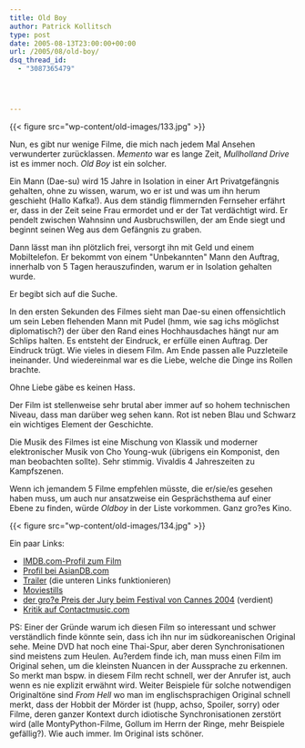 ```yaml
---
title: Old Boy
author: Patrick Kollitsch
type: post
date: 2005-08-13T23:00:00+00:00
url: /2005/08/old-boy/
dsq_thread_id:
  - "3087365479"




---
```

{{< figure src="wp-content/old-images/133.jpg" >}}

Nun, es gibt nur wenige Filme, die mich nach jedem Mal Ansehen verwunderter zurücklassen. _Memento_ war es lange Zeit, _Mullholland Drive_ ist es immer noch. _Old Boy_ ist ein solcher.

Ein Mann (Dae-su) wird 15 Jahre in Isolation in einer Art Privatgefängnis gehalten, ohne zu wissen, warum, wo er ist und was um ihn herum geschieht (Hallo Kafka!). Aus dem ständig flimmernden Fernseher erfährt er, dass in der Zeit seine Frau ermordet und er der Tat verdächtigt wird. Er pendelt zwischen Wahnsinn und Ausbruchswillen, der am Ende siegt und beginnt seinen Weg aus dem Gefängnis zu graben. 

Dann lässt man ihn plötzlich frei, versorgt ihn mit Geld und einem Mobiltelefon. Er bekommt von einem "Unbekannten" Mann den Auftrag, innerhalb von 5 Tagen herauszufinden, warum er in Isolation gehalten wurde. 

Er begibt sich auf die Suche.

In den ersten Sekunden des Filmes sieht man Dae-su einen offensichtlich um sein Leben flehenden Mann mit Pudel (hmm, wie sag ichs möglichst diplomatisch?) der über den Rand eines Hochhausdaches hängt nur am Schlips halten. Es entsteht der Eindruck, er erfülle einen Auftrag. Der Eindruck trügt. Wie vieles in diesem Film. Am Ende passen alle Puzzleteile ineinander. Und wiedereinmal war es die Liebe, welche die Dinge ins Rollen brachte. 

Ohne Liebe gäbe es keinen Hass.

Der Film ist stellenweise sehr brutal aber immer auf so hohem technischen Niveau, dass man darüber weg sehen kann. Rot ist neben Blau und Schwarz ein wichtiges Element der Geschichte. 

Die Musik des Filmes ist eine Mischung von Klassik und moderner elektronischer Musik von Cho Young-wuk (übrigens ein Komponist, den man beobachten sollte). Sehr stimmig. Vivaldis 4 Jahreszeiten zu Kampfszenen. 

Wenn ich jemandem 5 Filme empfehlen müsste, die er/sie/es gesehen haben muss, um auch nur ansatzweise ein Gesprächsthema auf einer Ebene zu finden, würde _Oldboy_ in der Liste vorkommen. Ganz gro?es Kino.

{{< figure src="wp-content/old-images/134.jpg" >}}

Ein paar Links:

  * [IMDB.com-Profil zum Film][1]
  * [Profil bei AsianDB.com][2]
  * [Trailer][3] (die unteren Links funktionieren)
  * [Moviestills][4]
  * [der gro?e Preis der Jury beim Festival von Cannes 2004][5] (verdient)
  * [Kritik auf Contactmusic.com][6]

PS: Einer der Gründe warum ich diesen Film so interessant und schwer verständlich finde könnte sein, dass ich ihn nur im südkoreanischen Original sehe. Meine DVD hat noch eine Thai-Spur, aber deren Synchronisationen sind meistens zum Heulen. Au?erdem finde ich, man muss einen Film im Original sehen, um die kleinsten Nuancen in der Aussprache zu erkennen. So merkt man bspw. in diesem Film recht schnell, wer der Anrufer ist, auch wenn es nie explizit erwähnt wird. Weiter Beispiele für solche notwendigen Originaltöne sind _From Hell_ wo man im englischsprachigen Original schnell merkt, dass der Hobbit der Mörder ist (hupp, achso, Spoiler, sorry) oder Filme, deren ganzer Kontext durch idiotische Synchronisationen zerstört wird (alle MontyPython-Filme, Gollum im Herrn der Ringe, mehr Beispiele gefällig?). Wie auch immer. Im Original ists schöner.

 [1]: http://imdb.com/title/tt0364569/
 [2]: http://www.asiandb.com/browse/movie_detail.pfm?code=5514&mode=review&num=1937
 [3]: http://www.themoviebox.net/movies/2004/NOPQR/OldBoy/trailer.html
 [4]: http://www.joblo.com/upcomingmovies/movies.php?id=414
 [5]: http://www.festival-cannes.fr/films/fiche_film.php?langue=6002&id_film=4182985
 [6]: http://www.contactmusic.com/new/home.nsf/webpages/oldboyx12x10x04
